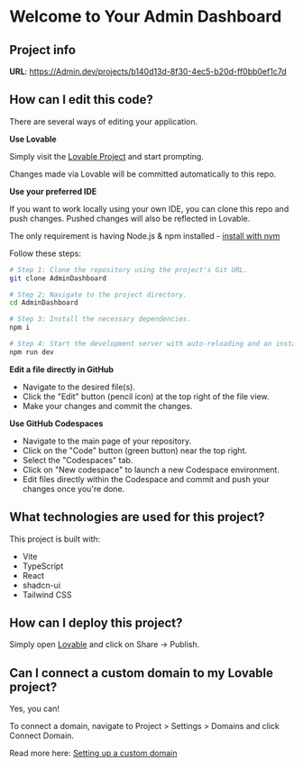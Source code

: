 # Welcome to Your Admin Dashboard

## Project info

**URL**: https://Admin.dev/projects/b140d13d-8f30-4ec5-b20d-ff0bb0ef1c7d

## How can I edit this code?

There are several ways of editing your application.

**Use Lovable**

Simply visit the [Lovable Project](https://Admin.dev/projects/b140d13d-8f30-4ec5-b20d-ff0bb0ef1c7d) and start prompting.

Changes made via Lovable will be committed automatically to this repo.

**Use your preferred IDE**

If you want to work locally using your own IDE, you can clone this repo and push changes. Pushed changes will also be reflected in Lovable.

The only requirement is having Node.js & npm installed - [install with nvm](https://github.com/nvm-sh/nvm#installing-and-updating)

Follow these steps:

```sh
# Step 1: Clone the repository using the project's Git URL.
git clone AdminDashboard

# Step 2: Navigate to the project directory.
cd AdminDashboard

# Step 3: Install the necessary dependencies.
npm i

# Step 4: Start the development server with auto-reloading and an instant preview.
npm run dev
```

**Edit a file directly in GitHub**

- Navigate to the desired file(s).
- Click the "Edit" button (pencil icon) at the top right of the file view.
- Make your changes and commit the changes.

**Use GitHub Codespaces**

- Navigate to the main page of your repository.
- Click on the "Code" button (green button) near the top right.
- Select the "Codespaces" tab.
- Click on "New codespace" to launch a new Codespace environment.
- Edit files directly within the Codespace and commit and push your changes once you're done.

## What technologies are used for this project?

This project is built with:

- Vite
- TypeScript
- React
- shadcn-ui
- Tailwind CSS

## How can I deploy this project?

Simply open [Lovable](https://Admin.dev/projects/b140d13d-8f30-4ec5-b20d-ff0bb0ef1c7d) and click on Share -> Publish.

## Can I connect a custom domain to my Lovable project?

Yes, you can!

To connect a domain, navigate to Project > Settings > Domains and click Connect Domain.

Read more here: [Setting up a custom domain](https://docs.Admin.dev/tips-tricks/custom-domain#step-by-step-guide)
